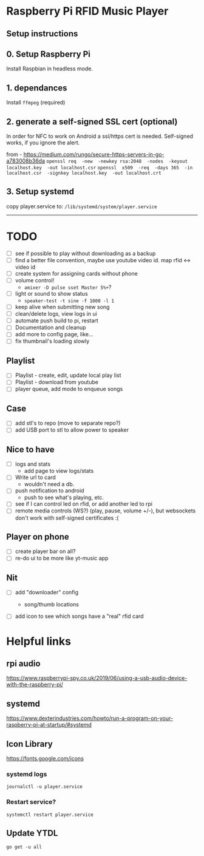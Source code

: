 # Raspberry Pi RFID Music Player

## Setup instructions
## 0. Setup Raspberry Pi
Install Raspbian in headless mode.

## 1. dependances
<!-- `sudo apt install alsa-utils` maybe to control volume -->
Install `ffmpeg` (required)

## 2. generate a self-signed SSL cert (optional)
In order for NFC to work on Android a ssl/https cert is needed. Self-signed works, if you ignore the alert.

from - https://medium.com/rungo/secure-https-servers-in-go-a783008b36da
`openssl req  -new  -newkey rsa:2048  -nodes  -keyout localhost.key  -out localhost.csr`
`openssl  x509  -req  -days 365  -in localhost.csr  -signkey localhost.key  -out localhost.crt`

## 3. Setup systemd
copy player.service to: `/lib/systemd/system/player.service`

----------------------------------------

# TODO #
- [ ] see if possible to play without downloading as a backup
- [ ] find a better file convention, maybe use youtube video id. map rfid <-> video id
- [ ] create system for assigning cards without phone
- [ ] volume control!
  - `amixer -D pulse sset Master 5%+`?
- [ ] light or sound to show status
  - `speaker-test -t sine -f 1000 -l 1`
- [ ] keep alive when submitting new song
- [ ] clean/delete logs, view logs in ui
- [ ] automate push build to pi, restart
- [ ] Documentation and cleanup
- [ ] add more to config page, like...
- [ ] fix thumbnail's loading slowly
 
## Playlist
- [ ] Playlist - create, edit, update local play list
- [ ] Playlist - download from youtube
- [ ] player queue, add mode to enqueue songs
 
## Case
- [ ] add stl's to repo (move to separate repo?)
- [ ] add USB port to stl to allow power to speaker
 
## Nice to have
- [ ] logs and stats
  - add page to view logs/stats
- [ ] Write url to card
  - wouldn't need a db.
- [ ] push notification to android
  - push to see what's playing, etc.
- [ ] see if I can control led on rfid, or add another led to rpi
- [ ] remote media controls (WS?) (play, pause, volume +/-), but websockets don't work with self-signed certificates :(
 
## Player on phone
- [ ] create player bar on all?
- [ ] re-do ui to be more like yt-music app

## Nit
- [ ] add "downloader" config
   - song/thumb locations
- [ ] add icon to see which songs have a "real" rfid card


# Helpful links

## rpi audio
https://www.raspberrypi-spy.co.uk/2019/06/using-a-usb-audio-device-with-the-raspberry-pi/

## systemd
https://www.dexterindustries.com/howto/run-a-program-on-your-raspberry-pi-at-startup/#systemd

## Icon Library
https://fonts.google.com/icons


### systemd logs
`journalctl -u player.service`

### Restart service?
`systemctl restart player.service`






## Update YTDL
`go get -u all`


